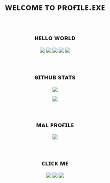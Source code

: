 <h1 align="center">ᴡᴇʟᴄᴏᴍᴇ ᴛᴏ ᴘʀᴏғɪʟᴇ.ᴇxᴇ</h1>

<br>

<h2 align="center">ʜᴇʟʟᴏ ᴡᴏʀʟᴅ</h2>
<p align="center">
<img src="https://img.shields.io/badge/node.js%20-%2343853D.svg?&style=for-the-badge&logo=node.js&logoColor=white"/> <img src="https://img.shields.io/badge/javascript%20-%23323330.svg?&style=for-the-badge&logo=javascript&logoColor=%23F7DF1E"/> <img src="https://img.shields.io/badge/typescript%20-%23007ACC.svg?&style=for-the-badge&logo=typescript&logoColor=white"/> <img src="https://img.shields.io/badge/HTML5-E34F26?style=for-the-badge&logo=html5&logoColor=white"/> <img src="https://img.shields.io/badge/CSS3-1572B6?style=for-the-badge&logo=css3&logoColor=white"/>
</p>

<br>

<h2 align="center">ɢɪᴛʜᴜʙ sᴛᴀᴛs</h2>
<p align="center">
<img align="top" src="https://github-readme-stats.vercel.app/api?username=Mephysics&show_icons=true&title_color=151515&icon_color=bb2acf&text_color=777&bg_color=ffffff">
</p>
<p align="center">
<img align="bottom" src="https://github-readme-stats.vercel.app/api/top-langs?username=Mephysics&title_color=333&text_color=777&layout=compact">
</p>

<br>

<h2 align="center">ᴍᴀʟ ᴘʀᴏғɪʟᴇ</h2>
<p align="center">
<a href="https://myanimelist.net/profile/Mephysics"><img src="https://malsignature.com/?/view?username=Mephysics&style=normal"></a>
</p>

<br>

<h2 align="center">ᴄʟɪᴄᴋ ᴍᴇ</h2>
<p align="center">
<a href="https://discordapp.com/users/527415996508536832"><img src="https://img.shields.io/badge/-Discord-7289DA?style=for-the-badge&logo=discord&logoColor=white"/></a>
<a href="https://twitter.com/Mephysicz"><img src="https://img.shields.io/badge/Twitter-1DA1F2?style=for-the-badge&logo=twitter&logoColor=white"/></a>
<a href="https://steamcommunity.com/id/retzs/"><img src="https://img.shields.io/badge/Steam-000000?style=for-the-badge&logo=steam&logoColor=white"/></a>
</p>

